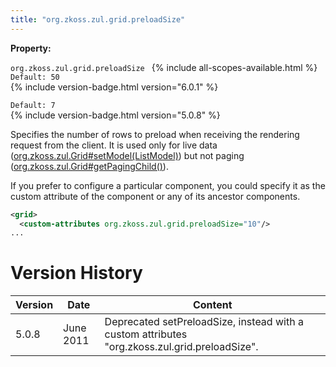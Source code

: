 ```yaml
---
title: "org.zkoss.zul.grid.preloadSize"
---
```


**Property:**

`org.zkoss.zul.grid.preloadSize `
{% include all-scopes-available.html %}
`Default: 50`  
{% include version-badge.html version="6.0.1" %}

`Default: 7`  
{% include version-badge.html version="5.0.8" %}

Specifies the number of rows to preload when receiving the rendering
request from the client. It is used only for live data
([org.zkoss.zul.Grid#setModel(ListModel)](https://www.zkoss.org/javadoc/latest/zk/org/zkoss/zul/Grid.html#setModel(ListModel))) but
not paging
([org.zkoss.zul.Grid#getPagingChild()](https://www.zkoss.org/javadoc/latest/zk/org/zkoss/zul/Grid.html#getPagingChild())).

If you prefer to configure a particular component, you could specify it
as the custom attribute of the component or any of its ancestor
components.

```xml
<grid>
  <custom-attributes org.zkoss.zul.grid.preloadSize="10"/>
...
```

# Version History

| Version | Date      | Content                                                                                       |
|---------|-----------|-----------------------------------------------------------------------------------------------|
| 5.0.8   | June 2011 | Deprecated setPreloadSize, instead with a custom attributes "org.zkoss.zul.grid.preloadSize". |
